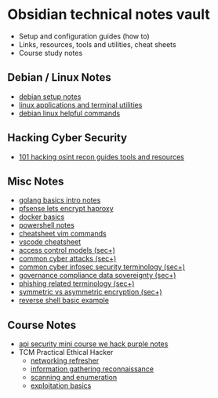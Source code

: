 # Obsidian technical notes vault

- Setup and configuration guides (how to)
- Links, resources, tools and utilities, cheat sheets
- Course study notes


## Debian / Linux Notes
- [debian setup notes](101_linux/debian%20setup%20notes.md)
- [linux applications and terminal utilities](101_linux/linux%20applications%20and%20terminal%20utilities.md)
- [debian linux helpful commands](101_linux/debian%20linux%20helpful%20commands.md)

## Hacking Cyber Security
- [101 hacking osint recon guides tools and resources](001_cybersecurity/101%20hacking%20osint%20recon%20guides%20tools%20and%20resources.md)

## Misc Notes
- [golang basics intro notes](101_golang/golang%20basics%20intro%20notes.md)
- [pfsense lets encrypt haproxy](101_pfsense/pfsense%20lets%20encrypt%20haproxy.md)
- [docker basics](101_docker/docker%20basics.md)
- [powershell notes](101_windows/powershell%20notes.md)
- [cheatsheet vim commands](101_linux/cheatsheet%20vim%20commands.md)
- [vscode cheatsheet](101_vscode/vscode%20cheatsheet.md)
- [access control models (sec+)](001_cybersecurity/access%20control%20models.md)
- [common cyber attacks (sec+) ](001_cybersecurity/common%20cyber%20attacks.md)
- [common cyber infosec security terminology (sec+)](001_cybersecurity/common%20cyber%20infosec%20security%20terminology.md)
- [governance compliance data sovereignty (sec+)](001_cybersecurity/governance%20compliance%20data%20sovereignty.md)
- [phishing related terminology (sec+)](001_cybersecurity/phishing%20related%20terminology.md)
- [symmetric vs asymmetric encryption (sec+)](001_cybersecurity/symmetric%20vs%20asymmetric%20encryption.md)
- [reverse shell basic example](001_cybersecurity/reverse%20shell%20basic%20example.md)

## Course Notes
- [api security mini course we hack purple notes](001_cybersecurity/api%20security%20mini%20course%20we%20hack%20purple%20notes.md)
- TCM Practical Ethical Hacker
	- [networking refresher](000_course/tcm_peh/networking%20refresher.md)
	- [information gathering reconnaissance](000_course/tcm_peh/information%20gathering%20reconnaissance.md)
	- [scanning and enumeration](000_course/tcm_peh/scanning%20and%20enumeration.md)
	- [exploitation basics](000_course/tcm_peh/exploitation%20basics.md)